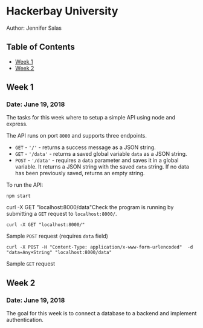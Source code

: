 # Hackerbay University

Author: Jennifer Salas

## Table of Contents

* [Week 1](##week-1)
* [Week 2](##week-2)

## Week 1
### Date: June 19, 2018

The tasks for this week where to setup a simple API using node and express.

The API runs on port `8000` and supports three  endpoints.

* `GET` - `'/'` - returns a success message as a JSON string.
* `GET` - `'/data'` - returns a saved global variable `data` as a JSON string.
* `POST` - `'/data'` - requires a `data` parameter and saves it in a global variable. It returns a JSON string with the saved `data` string. If no data has been previously saved, returns an empty string.

To run the API:

    npm start

curl -X GET "localhost:8000/data"Check the program is running by submitting a `GET` request to `localhost:8000/`. 

    curl -X GET "localhost:8000/"

Sample `POST` request (requires `data` field)

    curl -X POST -H "Content-Type: application/x-www-form-urlencoded"  -d "data=Any+String" "localhost:8000/data"

Sample `GET` request

    

## Week 2
### Date: June 19, 2018

The goal for this week is to connect a database to a backend and implement authentication.

